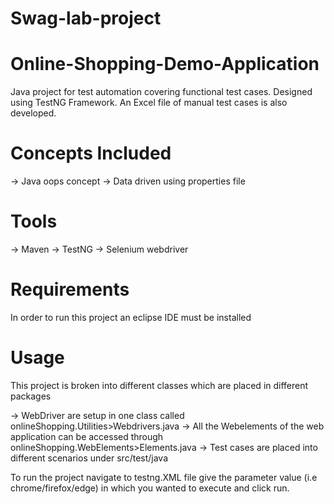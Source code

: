 # Swag-lab-project

# Online-Shopping-Demo-Application

Java project for test automation covering functional test cases.
Designed using TestNG Framework. An Excel file of manual test cases is also developed.

# Concepts Included
-> Java oops concept
-> Data driven using properties file

# Tools
-> Maven
-> TestNG
-> Selenium webdriver

# Requirements
In order to run this project an eclipse IDE must be installed

# Usage
This project is broken into different classes which are placed in different packages

-> WebDriver are setup in one class called onlineShopping.Utilities>Webdrivers.java
-> All the Webelements of the web application can be accessed through onlineShopping.WebElements>Elements.java
-> Test cases are placed into different scenarios under src/test/java

To run the project navigate to testng.XML file give the parameter value (i.e chrome/firefox/edge) in which 
you wanted to execute and click run.
